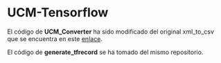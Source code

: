 # UCM-Tensorflow

El código de **UCM_Converter** ha sido modificado del original xml_to_csv que se encuentra en este [enlace](https://github.com/datitran/raccoon_dataset).

El código de **generate_tfrecord** se ha tomado del mismo repositorio.



